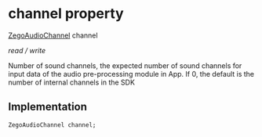 


# channel property







[ZegoAudioChannel](../../zego_uikit_prebuilt_live_audio_room/ZegoAudioChannel.md) channel
  
_<span class="feature">read / write</span>_



<p>Number of sound channels, the expected number of sound channels for input data of the audio pre-processing module in App. If 0, the default is the number of internal channels in the SDK</p>



## Implementation

```dart
ZegoAudioChannel channel;
```







